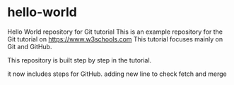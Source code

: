 # hello-world
Hello World repository for Git tutorial
This is an example repository for the Git tutorial on https://www.w3schools.com
This tutorial focuses mainly on Git and GitHub.

This repository is built step by step in the tutorial.

it now includes steps for GitHub.
adding new line to check fetch and merge
